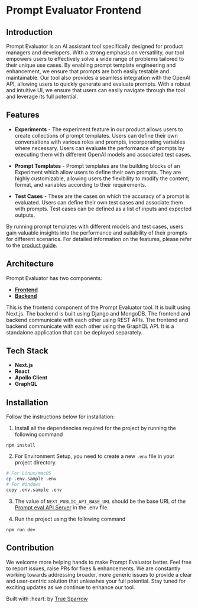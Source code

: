# Prompt Evaluator Frontend

## Introduction

Prompt Evaluator is an AI assistant tool specifically designed for product managers and developers. With a strong emphasis on versatility, our tool empowers users to effectively solve a wide range of problems tailored to their unique use cases. By enabling prompt template engineering and enhancement, we ensure that prompts are both easily testable and maintainable. Our tool also provides a seamless integration with the OpenAI API, allowing users to quickly generate and evaluate prompts. With a robust and intuitive UI, we ensure that users can easily navigate through the tool and leverage its full potential.

## Features

- **Experiments** - The experiment feature in our product allows users to create collections of prompt templates. Users can define their own conversations with various roles and prompts, incorporating variables where necessary. Users can evaluate the performance of prompts by executing them with different OpenAI models and associated test cases. 

- **Prompt Templates** - Prompt templates are the building blocks of an Experiment which allow users to define their own prompts. They are highly customizable, allowing users the flexibility to modify the content, format, and variables according to their requirements. 

- **Test Cases** - These are the cases on which the accuracy of a prompt is evaluated. Users can define their own test cases and associate them with prompts. Test cases can be defined as a list of inputs and expected outputs. 

By running prompt templates with different models and test cases, users gain valuable insights into the performance and suitability of their prompts for different scenarios. For detailed information on the features, please refer to the [product guide](./docs/productGuide.md).

## Architecture

Prompt Evaluator has two components:

- [**Frontend**](https://github.com/TrueSparrowSystems/prompt-eval-fe)
- [**Backend**](https://github.com/TrueSparrowSystems/prompt-eval-be)

This is the frontend component of the Prompt Evaluator tool. It is built using Next.js. The backend is built using Django and MongoDB. The frontend and backend communicate with each other using REST APIs. The frontend and backend communicate with each other using the GraphQL API. It is a standalone application that can be deployed separately.

## Tech Stack

- **Next.js**
- **React**
- **Apollo Client**
- **GraphQL**

## Installation

Follow the instructions below for installation:

1. Install all the dependencies required for the project by running the following command
```
npm install
```
2. For Environment Setup, you need to create a new `.env` file in your project directory.

```sh { language=sh }
# For Linux/macOS
cp .env.sample .env
# For Windows
copy .env.sample .env
```

3. The value of `NEXT_PUBLIC_API_BASE_URL` should be the base URL of the [Prompt eval API Server](https://github.com/TrueSparrowSystems/prompt-eval-be) in the .env file.

3. Run the project using the following command
```
npm run dev
```

## Contribution

We welcome more helping hands to make Prompt Evaluator better. Feel free to report issues, raise PRs for fixes & enhancements. We are constantly working towards addressing broader, more generic issues to provide a clear and user-centric solution that unleashes your full potential. Stay tuned for exciting updates as we continue to enhance our tool.

<p align="left">Built with :heart: by <a href="https://truesparrow.com/" target="_blank">True Sparrow</a></p>